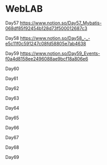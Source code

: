 # WebLAB
 
Day57 https://www.notion.so/Day57_Mybatis-068df85f92454b128d73f500012687c3

Day58 https://www.notion.so/Day58_-_-e5c11f0c591247c08fd58805e7ab4638

Day59 https://www.notion.so/Day59_Events-f0a4d8158ee2496088ae9bcf18a806e6

Day60

Day61

Day62

Day63

Day64

Day65

Day66

Day67

Day68

Day69
